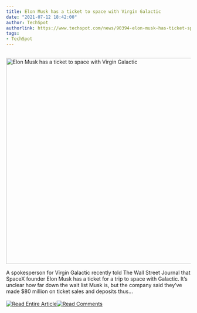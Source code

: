 ```yaml
---
title: Elon Musk has a ticket to space with Virgin Galactic
date: "2021-07-12 18:42:00"
author: TechSpot
authorlink: https://www.techspot.com/news/90394-elon-musk-has-ticket-space-virgin-galactic.html
tags:
- TechSpot
---
```

<a href="https://www.techspot.com/news/90394-elon-musk-has-ticket-space-virgin-galactic.html" target="_blank"><img src="https://static.techspot.com/images2/news/ts3_thumbs/2021/07/2021-07-12-ts3_thumbs-c0d.jpg" width="800" height="560" style="padding: 15px 0" title="Elon Musk has a ticket to space with Virgin Galactic" /></a><br />A spokesperson for Virgin Galactic recently told The Wall Street Journal that SpaceX founder Elon Musk has a ticket for a trip to space with Galactic. It’s unclear how far down the wait list Musk is, but the company said they’ve made $80 million on ticket sales and deposits thus...<br /><br /><a href="https://www.techspot.com/news/90394-elon-musk-has-ticket-space-virgin-galactic.html"><img src="https://static.techspot.com/images/rss/rss_buttons_01.png" border="0" alt="Read Entire Article" /></a><a href="https://www.techspot.com/news/90394-elon-musk-has-ticket-space-virgin-galactic.html#comments"><img src="https://static.techspot.com/images/rss/rss_buttons_02.png" border="0" alt="Read Comments" /></a><br /><br />